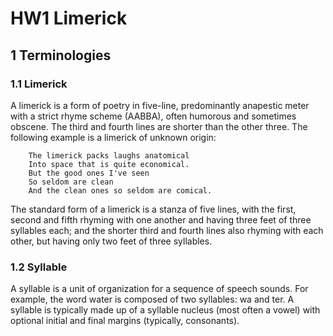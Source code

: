 # HW1 Limerick

## 1 Terminologies

### 1.1 Limerick

A limerick is a form of poetry in five-line, predominantly anapestic meter with a strict rhyme scheme (AABBA), often humorous and sometimes obscene. The third and fourth lines are shorter than the other three. The following example is a limerick of unknown origin:

```
    The limerick packs laughs anatomical
    Into space that is quite economical.
    But the good ones I've seen
    So seldom are clean
    And the clean ones so seldom are comical.
```
The standard form of a limerick is a stanza of five lines, with the first, second and fifth rhyming with one another and having three feet of three syllables each; and the shorter third and fourth lines also rhyming with each other, but having only two feet of three syllables.

### 1.2 Syllable

A syllable is a unit of organization for a sequence of speech sounds. For example, the word water is composed of two syllables: wa and ter. A syllable is typically made up of a syllable nucleus (most often a vowel) with optional initial and final margins (typically, consonants).

